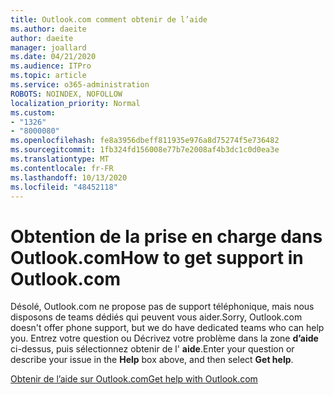 ```yaml
---
title: Outlook.com comment obtenir de l’aide
ms.author: daeite
author: daeite
manager: joallard
ms.date: 04/21/2020
ms.audience: ITPro
ms.topic: article
ms.service: o365-administration
ROBOTS: NOINDEX, NOFOLLOW
localization_priority: Normal
ms.custom:
- "1326"
- "8000080"
ms.openlocfilehash: fe8a3956dbeff811935e976a8d75274f5e736482
ms.sourcegitcommit: 1fb324fd156008e77b7e2008af4b3dc1c0d0ea3e
ms.translationtype: MT
ms.contentlocale: fr-FR
ms.lasthandoff: 10/13/2020
ms.locfileid: "48452118"
---
```

# <a name="how-to-get-support-in-outlookcom"></a><span data-ttu-id="66c86-102">Obtention de la prise en charge dans Outlook.com</span><span class="sxs-lookup"><span data-stu-id="66c86-102">How to get support in Outlook.com</span></span>

<span data-ttu-id="66c86-103">Désolé, Outlook.com ne propose pas de support téléphonique, mais nous disposons de teams dédiés qui peuvent vous aider.</span><span class="sxs-lookup"><span data-stu-id="66c86-103">Sorry, Outlook.com doesn't offer phone support, but we do have dedicated teams who can help you.</span></span>
<span data-ttu-id="66c86-104">Entrez votre question ou Décrivez votre problème dans la zone **d’aide** ci-dessus, puis sélectionnez obtenir de l' **aide**.</span><span class="sxs-lookup"><span data-stu-id="66c86-104">Enter your question or describe your issue in the **Help** box above, and then select **Get help**.</span></span>

[<span data-ttu-id="66c86-105">Obtenir de l’aide sur Outlook.com</span><span class="sxs-lookup"><span data-stu-id="66c86-105">Get help with Outlook.com</span></span>](https://support.office.com/article/40676ad0-c831-45ac-a023-5be633be798d?wt.mc_id=Office_Outlook_com_Alchemy)

